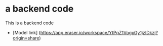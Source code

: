 # a backend code

This is a backend code
- [Model link] (https://app.eraser.io/workspace/YtPqZ1VogxGy1jzIDkzj?origin=share)